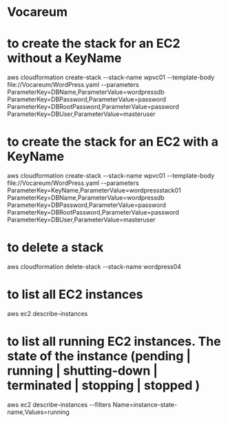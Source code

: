# Vocareum
# to create the stack for an EC2 without a KeyName

aws cloudformation create-stack --stack-name wpvc01 --template-body file://Vocareum/WordPress.yaml --parameters ParameterKey=DBName,ParameterValue=wordpressdb ParameterKey=DBPassword,ParameterValue=password ParameterKey=DBRootPassword,ParameterValue=password ParameterKey=DBUser,ParameterValue=masteruser


# to create the stack for an EC2 with a KeyName
aws cloudformation create-stack --stack-name wpvc01 --template-body file://Vocareum/WordPress.yaml --parameters ParameterKey=KeyName,ParameterValue=wordpressstack01 ParameterKey=DBName,ParameterValue=wordpressdb ParameterKey=DBPassword,ParameterValue=password ParameterKey=DBRootPassword,ParameterValue=password ParameterKey=DBUser,ParameterValue=masteruser


# to delete a stack
aws cloudformation delete-stack --stack-name wordpress04


# to list all EC2 instances
aws ec2 describe-instances

# to list all running EC2 instances. The state of the instance (pending | running | shutting-down | terminated | stopping | stopped )
aws ec2 describe-instances --filters Name=instance-state-name,Values=running
